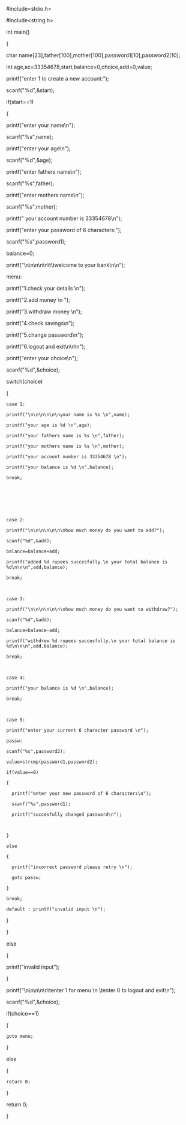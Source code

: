 #include<stdio.h>

#include<string.h>





int main()

{

  char name[23],father[100],mother[100],password1[10],password2[10];

  int age,ac=33354678,start,balance=0,choice,add=0,value;

  printf("enter 1 to create a new account:");

  scanf("%d",&start);

  if(start==1)

  {

  printf("enter your name\n");

  scanf("%s",name);

  printf("enter your age\n");

  scanf("%d",&age);

  printf("enter fathers name\n");

  scanf("%s",father);

  printf("enter mothers name\n");

  scanf("%s",mother);

  printf(" your account number is 33354678\n");

  printf("enter your password of 6 characters:");

  scanf("%s",password1);

  balance=0;

  printf("\n\n\n\n\n\t\twelcome to your bank\n\n");

  menu:

  printf("1.check your details \n");

  printf("2.add money \n ");

  printf("3.withdraw money \n");

  printf("4.check savings\n");

  printf("5.change password\n");

  printf("6.logout and exit\n\n\n");

   

  printf("enter your choice\n");

  scanf("%d",&choice);

  switch(choice)

  {

    case 1:

    printf("\n\n\n\n\n\nyour name is %s \n",name);

    printf("your age is %d \n",age);

    printf("your fathers name is %s \n",father);

    printf("your mothers name is %s \n",mother);

    printf("your account number is 33354678 \n");

    printf("your balance is %d \n",balance);

    break;

     

     

   

    case 2:

    printf("\n\n\n\n\n\n\nhow much money do you want to add?");

    scanf("%d",&add);

    balance=balance+add;

    printf("added %d rupees succesfully.\n your total balance is %d\n\n\n",add,balance);

    break;

     

    case 3:

    printf("\n\n\n\n\n\n\nhow much money do you want to withdraw?");

    scanf("%d",&add);

    balance=balance-add;

    printf("withdrew %d rupees succesfully.\n your total balance is %d\n\n\n",add,balance);

    break;

     

    case 4:

    printf("your balance is %d \n",balance);

    break;

     

    case 5:

    printf("enter your current 6 character password \n");

    passw:

    scanf("%s",password2);

    value=strcmp(password1,password2); 

    if(value==0)

    {

      printf("enter your new password of 6 characters\n");

      scanf("%s",password1);

      printf("succesfully changed password\n");

       

    }

    else

    {

      printf("incorrect password please retry \n");

      goto passw;

    }

    break;

    default : printf("invalid input \n"); 

  }

  }

  else 

  {

  printf("invalid input");

  }

   

  printf("\n\n\n\n\n\tenter 1 for menu \n \tenter 0 to logout and exit\n");

  scanf("%d",&choice);

  if(choice==1)

  {

    goto menu;

  }

  else

  {

    return 0;

  }

  return 0;

}
